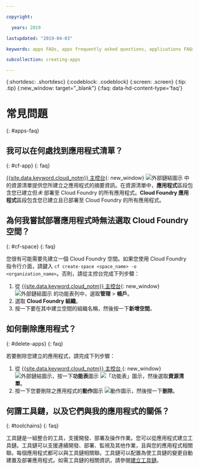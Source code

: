 ```yaml
---

copyright:

  years: 2019

lastupdated: "2019-04-03"

keywords: apps FAQs, apps frequently asked questions, applications FAQs, applications frequently asked questions

subcollection: creating-apps

---
```


{:shortdesc: .shortdesc}
{:codeblock: .codeblock}
{:screen: .screen}
{:tip: .tip}
{:new_window: target="_blank"}
{:faq: data-hd-content-type='faq'}


# 常見問題
{: #apps-faq}

## 我可以在何處找到應用程式清單？
{: #cf-app}
{: faq}

[{{site.data.keyword.cloud_notm}} 主控台](https://{DomainName}){: new_window} ![外部鏈結圖示](../icons/launch-glyph.svg "外部鏈結圖示") 中的資源清單提供您所建立之應用程式的摘要資訊。在資源清單中，**應用程式**區段包含您已建立但*未* 部署至 Cloud Foundry 的所有應用程式。**Cloud Foundry 應用程式**區段包含您已建立且已部署至 Cloud Foundry 的所有應用程式。

## 為何我嘗試部署應用程式時無法選取 Cloud Foundry 空間？
{: #cf-space}
{: faq}

您很有可能需要先建立一個 Cloud Foundry 空間。如果您使用 Cloud Foundry 指令行介面，請鍵入 `cf create-space <space_name> -o <organization_name>`。否則，請從主控台完成下列步驟：

1. 從 [{{site.data.keyword.cloud_notm}} 主控台](https://{DomainName}){: new_window} ![外部鏈結圖示](../icons/launch-glyph.svg "外部鏈結圖示") 的功能表列中，選取**管理** > **帳戶**。
2. 選取 **Cloud Foundry 組織**。
3. 按一下要在其中建立空間的組織名稱，然後按一下**新增空間**。

## 如何刪除應用程式？
{: #delete-apps}
{: faq}

若要刪除您建立的應用程式，請完成下列步驟：

1. 從 [{{site.data.keyword.cloud_notm}} 主控台 ](https://{DomainName}){: new_window} ![外部鏈結圖示](../icons/launch-glyph.svg "外部鏈結圖示")，按一下**功能表**圖示 ![「功能表」圖示](../icons/icon_hamburger.svg)，然後選取**資源清單**。
2. 按一下您要刪除之應用程式的**動作**圖示 ![動作圖示](../icons/action-menu-icon.svg)，然後按一下**刪除**。

## 何謂工具鏈，以及它們與我的應用程式的關係？
{: #toolchains}
{: faq}

工具鏈是一組整合的工具，支援開發、部署及操作作業。您可以從應用程式建立工具鏈。工具鏈可以支援連續開發、部署、監視及其他作業，且與您的應用程式相關聯。每個應用程式都可以與工具鏈相關聯。工具鏈可以配置為使工具鏈的變更自動建置及部署應用程式。如需工具鏈的相關資訊，請參閱[建立工具鏈](/docs/services/ContinuousDelivery?topic=ContinuousDelivery-toolchains_getting_started)。
